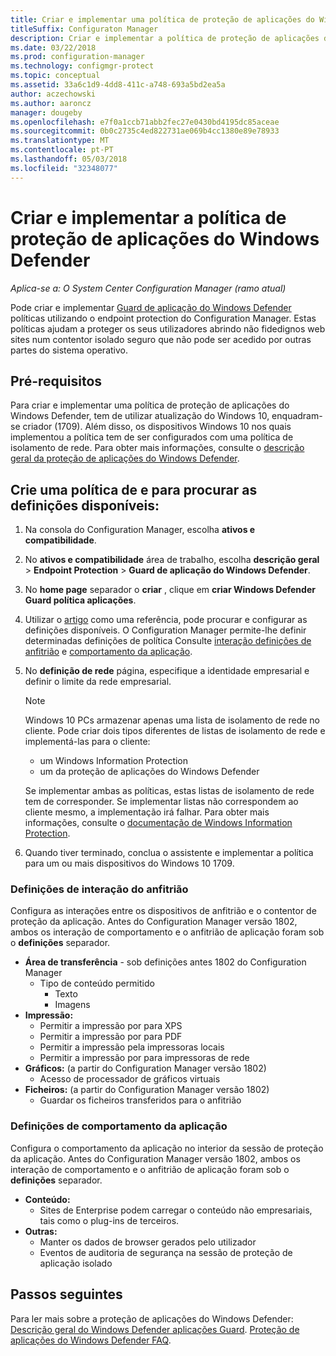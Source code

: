 ```yaml
---
title: Criar e implementar uma política de proteção de aplicações do Windows Defender
titleSuffix: Configuraton Manager
description: Criar e implementar a política de proteção de aplicações do Windows Defender.
ms.date: 03/22/2018
ms.prod: configuration-manager
ms.technology: configmgr-protect
ms.topic: conceptual
ms.assetid: 33a6c1d9-4dd8-411c-a748-693a5bd2ea5a
author: aczechowski
ms.author: aaroncz
manager: dougeby
ms.openlocfilehash: e7f0a1ccb71abb2fec27e0430bd4195dc85aceae
ms.sourcegitcommit: 0b0c2735c4ed822731ae069b4cc1380e89e78933
ms.translationtype: MT
ms.contentlocale: pt-PT
ms.lasthandoff: 05/03/2018
ms.locfileid: "32348077"
---
```

# <a name="create-and-deploy-windows-defender-application-guard-policy"></a>Criar e implementar a política de proteção de aplicações do Windows Defender 
*Aplica-se a: O System Center Configuration Manager (ramo atual)*
<!-- 1351960 -->
Pode criar e implementar [Guard de aplicação do Windows Defender](https://docs.microsoft.com/windows/threat-protection/windows-defender-application-guard/wd-app-guard-overview) políticas utilizando o endpoint protection do Configuration Manager. Estas políticas ajudam a proteger os seus utilizadores abrindo não fidedignos web sites num contentor isolado seguro que não pode ser acedido por outras partes do sistema operativo.

## <a name="prerequisites"></a>Pré-requisitos

Para criar e implementar uma política de proteção de aplicações do Windows Defender, tem de utilizar atualização do Windows 10, enquadram-se criador (1709). Além disso, os dispositivos Windows 10 nos quais implementou a política tem de ser configurados com uma política de isolamento de rede. Para obter mais informações, consulte o [descrição geral da proteção de aplicações do Windows Defender](https://docs.microsoft.com/windows/threat-protection/windows-defender-application-guard/wd-app-guard-overview). 


## <a name="create-a-policy-and-to-browse-the-available-settings"></a>Crie uma política de e para procurar as definições disponíveis:

1. Na consola do Configuration Manager, escolha **ativos e compatibilidade**.
2. No **ativos e compatibilidade** área de trabalho, escolha **descrição geral** > **Endpoint Protection** > **Guard de aplicação do Windows Defender**.
3. No **home page** separador o **criar** , clique em **criar Windows Defender Guard política aplicações**.
4. Utilizar o [artigo](https://docs.microsoft.com/windows/security/threat-protection/windows-defender-application-guard/configure-wd-app-guard) como uma referência, pode procurar e configurar as definições disponíveis. O Configuration Manager permite-lhe definir determinadas definições de política Consulte [interação definições de anfitrião](#BKMK_HIS) e [comportamento da aplicação](#BKMK_AppB).
5. No **definição de rede** página, especifique a identidade empresarial e definir o limite da rede empresarial.

    > [!NOTE]
    > Windows 10 PCs armazenar apenas uma lista de isolamento de rede no cliente. Pode criar dois tipos diferentes de listas de isolamento de rede e implementá-las para o cliente:
    >
    >  - um Windows Information Protection
    >  - um da proteção de aplicações do Windows Defender
    >
    > Se implementar ambas as políticas, estas listas de isolamento de rede tem de corresponder. Se implementar listas não correspondem ao cliente mesmo, a implementação irá falhar. Para obter mais informações, consulte o [documentação de Windows Information Protection](https://docs.microsoft.com/windows/threat-protection/windows-information-protection/create-wip-policy-using-sccm).
    > 
    > 

6. Quando tiver terminado, conclua o assistente e implementar a política para um ou mais dispositivos do Windows 10 1709.

### <a name="bkmk_HIS"></a> Definições de interação do anfitrião
Configura as interações entre os dispositivos de anfitrião e o contentor de proteção da aplicação. Antes do Configuration Manager versão 1802, ambos os interação de comportamento e o anfitrião de aplicação foram sob o **definições** separador.

- **Área de transferência** - sob definições antes 1802 do Configuration Manager
    - Tipo de conteúdo permitido
        - Texto
        - Imagens
- **Impressão:**
    - Permitir a impressão por para XPS
    - Permitir a impressão por para PDF
    - Permitir a impressão pela impressoras locais
    - Permitir a impressão por para impressoras de rede
- **Gráficos:** (a partir do Configuration Manager versão 1802)
    - Acesso de processador de gráficos virtuais
- **Ficheiros:** (a partir do Configuration Manager versão 1802)
    - Guardar os ficheiros transferidos para o anfitrião

### <a name="bkmk_ABS"></a> Definições de comportamento da aplicação
Configura o comportamento da aplicação no interior da sessão de proteção da aplicação. Antes do Configuration Manager versão 1802, ambos os interação de comportamento e o anfitrião de aplicação foram sob o **definições** separador.

- **Conteúdo:**
   - Sites de Enterprise podem carregar o conteúdo não empresariais, tais como o plug-ins de terceiros.
- **Outras:**
    - Manter os dados de browser gerados pelo utilizador
    - Eventos de auditoria de segurança na sessão de proteção de aplicação isolado



## <a name="next-steps"></a>Passos seguintes
Para ler mais sobre a proteção de aplicações do Windows Defender: [Descrição geral do Windows Defender aplicações Guard](https://docs.microsoft.com/windows/security/threat-protection/windows-defender-application-guard/wd-app-guard-overview).
[Proteção de aplicações do Windows Defender FAQ](https://docs.microsoft.com/windows/security/threat-protection/windows-defender-application-guard/faq-wd-app-guard).
